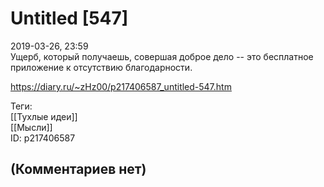 Untitled [547]
==============

  
2019-03-26, 23:59  
 Ущерб, который получаешь, совершая доброе дело -- это бесплатное приложение к отсутствию благодарности.   
  
<https://diary.ru/~zHz00/p217406587_untitled-547.htm>  
  
Теги:  
[[Тухлые идеи]]  
[[Мысли]]  
ID: p217406587  


(Комментариев нет)
------------------